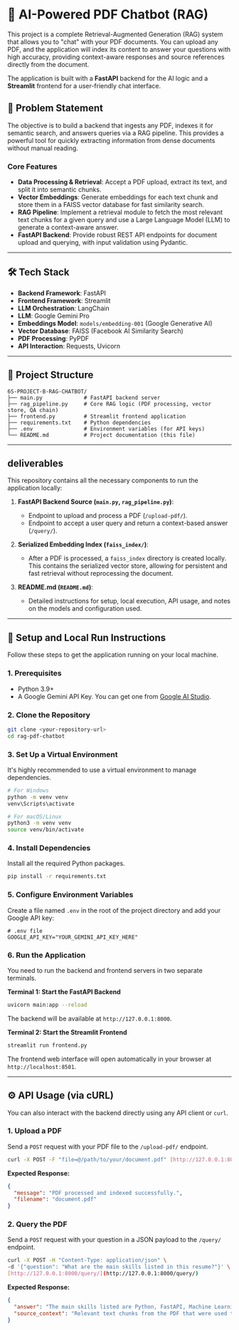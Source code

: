 # 🤖 AI-Powered PDF Chatbot (RAG)

This project is a complete Retrieval-Augmented Generation (RAG) system that allows you to "chat" with your PDF documents. You can upload any PDF, and the application will index its content to answer your questions with high accuracy, providing context-aware responses and source references directly from the document.

The application is built with a **FastAPI** backend for the AI logic and a **Streamlit** frontend for a user-friendly chat interface.

## 🎯 Problem Statement

The objective is to build a backend that ingests any PDF, indexes it for semantic search, and answers queries via a RAG pipeline. This provides a powerful tool for quickly extracting information from dense documents without manual reading.

### Core Features

- **Data Processing & Retrieval**: Accept a PDF upload, extract its text, and split it into semantic chunks.
- **Vector Embeddings**: Generate embeddings for each text chunk and store them in a FAISS vector database for fast similarity search.
- **RAG Pipeline**: Implement a retrieval module to fetch the most relevant text chunks for a given query and use a Large Language Model (LLM) to generate a context-aware answer.
- **FastAPI Backend**: Provide robust REST API endpoints for document upload and querying, with input validation using Pydantic.

---

## 🛠️ Tech Stack

- **Backend Framework**: FastAPI
- **Frontend Framework**: Streamlit
- **LLM Orchestration**: LangChain
- **LLM**: Google Gemini Pro
- **Embeddings Model**: `models/embedding-001` (Google Generative AI)
- **Vector Database**: FAISS (Facebook AI Similarity Search)
- **PDF Processing**: PyPDF
- **API Interaction**: Requests, Uvicorn

---

## 📂 Project Structure

```
6S-PROJECT-B-RAG-CHATBOT/
├── main.py             # FastAPI backend server
├── rag_pipeline.py     # Core RAG logic (PDF processing, vector store, QA chain)
├── frontend.py         # Streamlit frontend application
├── requirements.txt    # Python dependencies
├── .env                # Environment variables (for API keys)
└── README.md           # Project documentation (this file)
```

---

## deliverables

This repository contains all the necessary components to run the application locally:

1.  **FastAPI Backend Source (`main.py`, `rag_pipeline.py`)**:

    - Endpoint to upload and process a PDF (`/upload-pdf/`).
    - Endpoint to accept a user query and return a context-based answer (`/query/`).

2.  **Serialized Embedding Index (`faiss_index/`)**:

    - After a PDF is processed, a `faiss_index` directory is created locally. This contains the serialized vector store, allowing for persistent and fast retrieval without reprocessing the document.

3.  **README.md (`README.md`)**:
    - Detailed instructions for setup, local execution, API usage, and notes on the models and configuration used.

---

## 🚀 Setup and Local Run Instructions

Follow these steps to get the application running on your local machine.

### 1. Prerequisites

- Python 3.9+
- A Google Gemini API Key. You can get one from [Google AI Studio](https://aistudio.google.com/app/apikey).

### 2. Clone the Repository

```bash
git clone <your-repository-url>
cd rag-pdf-chatbot
```

### 3. Set Up a Virtual Environment

It's highly recommended to use a virtual environment to manage dependencies.

```bash
# For Windows
python -m venv venv
venv\Scripts\activate

# For macOS/Linux
python3 -m venv venv
source venv/bin/activate
```

### 4. Install Dependencies

Install all the required Python packages.

```bash
pip install -r requirements.txt
```

### 5. Configure Environment Variables

Create a file named `.env` in the root of the project directory and add your Google API key:

```
# .env file
GOOGLE_API_KEY="YOUR_GEMINI_API_KEY_HERE"
```

### 6. Run the Application

You need to run the backend and frontend servers in two separate terminals.

**Terminal 1: Start the FastAPI Backend**

```bash
uvicorn main:app --reload
```

The backend will be available at `http://127.0.0.1:8000`.

**Terminal 2: Start the Streamlit Frontend**

```bash
streamlit run frontend.py
```

The frontend web interface will open automatically in your browser at `http://localhost:8501`.

---

## ⚙️ API Usage (via cURL)

You can also interact with the backend directly using any API client or `curl`.

### 1. Upload a PDF

Send a `POST` request with your PDF file to the `/upload-pdf/` endpoint.

```bash
curl -X POST -F "file=@/path/to/your/document.pdf" [http://127.0.0.1:8000/upload-pdf/](http://127.0.0.1:8000/upload-pdf/)
```

**Expected Response:**

```json
{
  "message": "PDF processed and indexed successfully.",
  "filename": "document.pdf"
}
```

### 2. Query the PDF

Send a `POST` request with your question in a JSON payload to the `/query/` endpoint.

```bash
curl -X POST -H "Content-Type: application/json" \
-d '{"question": "What are the main skills listed in this resume?"}' \
[http://127.0.0.1:8000/query/](http://127.0.0.1:8000/query/)
```

**Expected Response:**

```json
{
  "answer": "The main skills listed are Python, FastAPI, Machine Learning, and Natural Language Processing.",
  "source_context": "Relevant text chunks from the PDF that were used to generate the answer..."
}
```
